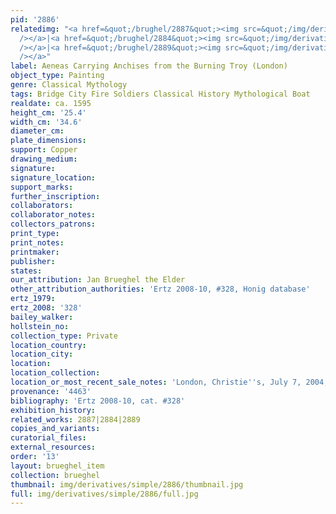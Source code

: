 ```yaml
---
pid: '2886'
relatedimg: "<a href=&quot;/brughel/2887&quot;><img src=&quot;/img/derivatives/simple/2887/thumbnail.jpg&quot;
  /></a>|<a href=&quot;/brughel/2884&quot;><img src=&quot;/img/derivatives/simple/2884/thumbnail.jpg&quot;
  /></a>|<a href=&quot;/brughel/2889&quot;><img src=&quot;/img/derivatives/simple/2889/thumbnail.jpg&quot;
  /></a>"
label: Aeneas Carrying Anchises from the Burning Troy (London)
object_type: Painting
genre: Classical Mythology
tags: Bridge City Fire Soldiers Classical History Mythological Boat
realdate: ca. 1595
height_cm: '25.4'
width_cm: '34.6'
diameter_cm: 
plate_dimensions: 
support: Copper
drawing_medium: 
signature: 
signature_location: 
support_marks: 
further_inscription: 
collaborators: 
collaborator_notes: 
collectors_patrons: 
print_type: 
print_notes: 
printmaker: 
publisher: 
states: 
our_attribution: Jan Brueghel the Elder
other_attribution_authorities: 'Ertz 2008-10, #328, Honig database'
ertz_1979: 
ertz_2008: '328'
bailey_walker: 
hollstein_no: 
collection_type: Private
location_country: 
location_city: 
location: 
location_collection: 
location_or_most_recent_sale_notes: 'London, Christie''s, July 7, 2004, inv. #23'
provenance: '4463'
bibliography: 'Ertz 2008-10, cat. #328'
exhibition_history: 
related_works: 2887|2884|2889
copies_and_variants: 
curatorial_files: 
external_resources: 
order: '13'
layout: brueghel_item
collection: brueghel
thumbnail: img/derivatives/simple/2886/thumbnail.jpg
full: img/derivatives/simple/2886/full.jpg
---
```

